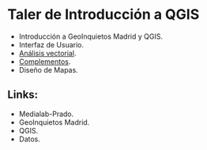 # Taler de Introducción a QGIS

* Introducción a GeoInquietos Madrid y QGIS.
* Interfaz de Usuario.
* [Análisis vectorial](https://github.com/ramiroaznar/intro-qgis/blob/master/vectorial.md).
* [Complementos](https://github.com/ramiroaznar/intro-qgis/blob/master/complementos.md).
* Diseño de Mapas.

## Links:

* Medialab-Prado.
* GeoInquietos Madrid.
* QGIS.
* Datos.
